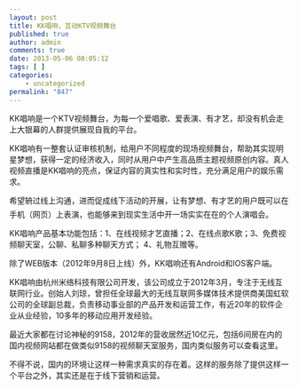 ```yaml
---
layout: post
title: KK唱响，互动KTV视频舞台
published: true
author: admin
comments: true
date: 2013-05-06 08:05:12
tags: [ ]
categories:
    - uncategorized
permalink: "847"
---
```

KK唱响是一个KTV视频舞台，为每一个爱唱歌、爱表演、有才艺，却没有机会走上大银幕的人群提供展现自我的平台。

KK唱响有一整套认证审核机制，给用户不同程度的现场视频舞台，帮助其实现明星梦想，获得一定的经济收入，同时从用户中产生高品质主题视频原创内容。真人视频直播是KK唱响的亮点，保证内容的真实性和实时性，充分满足用户的娱乐需求。

希望辀过线上沟通，进而促成线下活动的开展，让有梦想、有才艺的用户既可以在手机（网页）上表演，也能够来到现实生活中开一场实实在在的个人演唱会。

KK唱响产品基本功能包括：1、在线视频才艺直播；2、在线点歌K歌；3、免费视频聊天室，公聊、私聊多种聊天方式； 4、礼物互赠等。

除了WEB版本（2012年9月8日上线）外，KK唱响还有Android和IOS客户端。

KK唱响由杭州米络科技有限公司开发，该公司成立于2012年3月，专注于无线互联网行业。创始人刘琼，曾担任全球最大的无线互联网多媒体技术提供商美国虹软公司的全球副总裁，负责移动事业部的产品开发和运营工作，有近20年的软件企业从业经验，10多年的移动应用开发经验。

最近大家都在讨论神秘的9158，2012年的营收居然近10亿元，包括6间房在内的国内视频网站都在做类似9158的视频聊天室服务，国内类似服务可以查看这里。

不得不说，国内的环境让这样一种需求真实的存在着。这样的服务除了提供这样一个平台之外，其实还是在于线下营销和运营。

